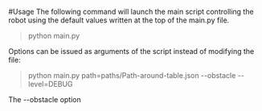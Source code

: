 #Usage
The following command will launch the main script controlling the robot using the default values written at the top of the main.py file.
> python main.py

Options can be issued as arguments of the script instead of modifying the file: 
> python main.py path=paths/Path-around-table.json --obstacle --level=DEBUG

The --obstacle option 